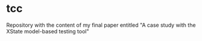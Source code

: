 # tcc

Repository with the content of my final paper entitled "A case study with the XState model-based testing tool"
